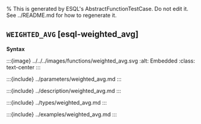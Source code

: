 % This is generated by ESQL's AbstractFunctionTestCase. Do not edit it. See ../README.md for how to regenerate it.

## `WEIGHTED_AVG` [esql-weighted_avg]

**Syntax**

:::{image} ../../../images/functions/weighted_avg.svg
:alt: Embedded
:class: text-center
:::


:::{include} ../parameters/weighted_avg.md
:::

:::{include} ../description/weighted_avg.md
:::

:::{include} ../types/weighted_avg.md
:::

:::{include} ../examples/weighted_avg.md
:::
